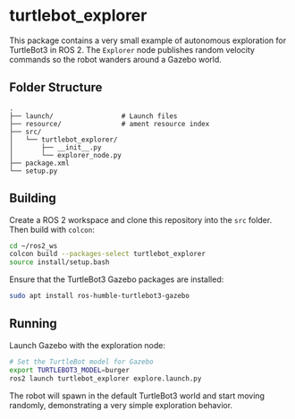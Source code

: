 # turtlebot_explorer

This package contains a very small example of autonomous exploration for TurtleBot3 in ROS 2. The `Explorer` node publishes random velocity commands so the robot wanders around a Gazebo world.

## Folder Structure

```
.
├── launch/                 # Launch files
├── resource/               # ament resource index
├── src/
│   └── turtlebot_explorer/
│       ├── __init__.py
│       └── explorer_node.py
├── package.xml
└── setup.py
```

## Building

Create a ROS 2 workspace and clone this repository into the `src` folder. Then build with `colcon`:

```bash
cd ~/ros2_ws
colcon build --packages-select turtlebot_explorer
source install/setup.bash
```

Ensure that the TurtleBot3 Gazebo packages are installed:

```bash
sudo apt install ros-humble-turtlebot3-gazebo
```

## Running

Launch Gazebo with the exploration node:

```bash
# Set the TurtleBot model for Gazebo
export TURTLEBOT3_MODEL=burger
ros2 launch turtlebot_explorer explore.launch.py
```

The robot will spawn in the default TurtleBot3 world and start moving randomly, demonstrating a very simple exploration behavior.

